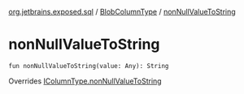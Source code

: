 [org.jetbrains.exposed.sql](../index.md) / [BlobColumnType](index.md) / [nonNullValueToString](.)

# nonNullValueToString

`fun nonNullValueToString(value: Any): String`

Overrides [IColumnType.nonNullValueToString](../-i-column-type/non-null-value-to-string.md)

